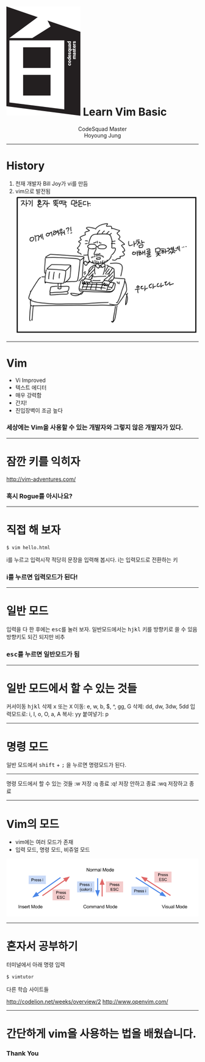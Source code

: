 <!-- page_number: true -->
# ![30%](images/img_white.png) Learn Vim Basic
<p align='center'>
CodeSquad Master <br>
Hoyoung Jung
</p>

---
<!-- page_number: true -->
# History
1. 천재 개발자 Bill Joy가 vi를 만듬 
2. vim으로 발전됨 
![](images/billjoy.png)

---
<!-- page_number: true -->
# Vim 
- Vi Improved
- 텍스트 에디터 
- 매우 강력함 
- 간지!
- 진입장벽이 조금 높다 
### 세상에는 Vim을 사용할 수 있는 개발자와 그렇지 않은 개발자가 있다. 

---
<!-- page_number: true -->
# 잠깐 키를 익히자
http://vim-adventures.com/

### 혹시 Rogue를 아시나요? 

---
<!-- page_number: true -->
# 직접 해 보자
```
$ vim hello.html 
```
i를 누르고 입력시작 
적당히 문장을 입력해 봅시다. 
i는 입력모드로 전환하는 키 
### i를 누르면 입력모드가 된다! 

---
<!-- page_number: true -->
# 일반 모드 
입력을 다 한 후에는 <kbd>esc</kbd>를 눌러 보자.
일반모드에서는 <kbd>h</kbd><kbd>j</kbd><kbd>k</kbd><kbd>l</kbd> 키를 방향키로 쓸 수 있음 
방향키도 되긴 되지만 비추 
### <kbd>esc</kbd>를 누르면 일반모드가 됨

---
<!-- page_number: true -->
# 일반 모드에서 할 수 있는 것들

커서이동 <kbd>h</kbd><kbd>j</kbd><kbd>k</kbd><kbd>l</kbd>
삭제 <kbd>x</kbd> 또는 <kbd>X</kbd>
이동: e, w, b, $, ^, gg, G 
삭제: dd, dw, 3dw, 5dd
입력모드로: i, I, o, O, a, A
복사: yy
붙여넣기: p

---
<!-- page_number: true -->
# 명령 모드
일반 모드에서 <kbd>shift</kbd> + <kbd>;</kbd> 을 누르면 명령모드가 된다. 

---
<!-- page_number: true -->
명령 모드에서 할 수 있는 것들
:w 저장
:q 종료
:q! 저장 안하고 종료 
:wq 저장하고 종료 

---
<!-- page_number: true -->
# Vim의 모드
- vim에는 여러 모드가 존재
- 입력 모드, 명령 모드, 비쥬얼 모드 

![](images/vim-modes.png)

---
<!-- page_number: true -->
# 혼자서 공부하기 

터미널에서 아래 명령 입력 
```bash
$ vimtutor
```
다른 학습 사이트들 

http://codelion.net/weeks/overview/2
http://www.openvim.com/

---
<!-- page_number: true -->
# 간단하게 vim을 사용하는 법을 배웠습니다.
### Thank You 